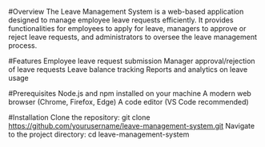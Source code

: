 #Overview
  The Leave Management System is a web-based application designed to manage employee leave requests efficiently. It provides functionalities for employees to apply for leave, managers to approve or reject leave requests, and administrators to oversee the leave management process.

#Features
   Employee leave request submission
   Manager approval/rejection of leave requests
   Leave balance tracking
   Reports and analytics on leave usage

#Prerequisites
     Node.js and npm installed on your machine
     A modern web browser (Chrome, Firefox, Edge)
     A code editor (VS Code recommended)

#Installation
   Clone the repository:
      git clone https://github.com/yourusername/leave-management-system.git
  Navigate to the project directory:
      cd leave-management-system

